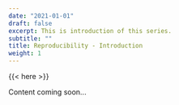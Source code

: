 ```yaml
---
date: "2021-01-01"
draft: false
excerpt: This is introduction of this series.
subtitle: ""
title: Reproducibility - Introduction
weight: 1
---
```


{{< here >}}

Content coming soon...
